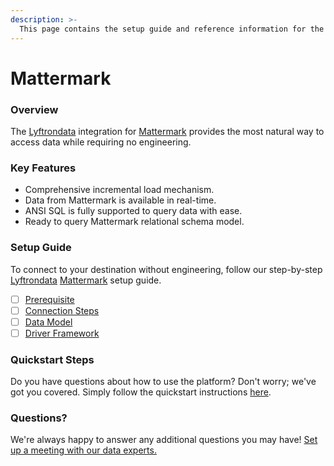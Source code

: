 ```yaml
---
description: >-
  This page contains the setup guide and reference information for the Mattermark source connector.
---
```


# Mattermark

### Overview

The [Lyftrondata](https://www.lyftrondata.com/) integration for [Mattermark](None) provides the most natural way to access data while requiring no engineering.

### Key Features

* Comprehensive incremental load mechanism.
* Data from Mattermark is available in real-time.&#x20;
* ANSI SQL is fully supported to query data with ease.
* Ready to query Mattermark relational schema model.

### Setup Guide

To connect to your destination without engineering, follow our step-by-step [Lyftrondata](https://www.lyftrondata.com/)  [Mattermark](None) setup guide.

* [ ] [Prerequisite](prerequisite.md)
* [ ] [Connection Steps](connection-steps.md)
* [ ] [Data Model](data-model/erd.md)
* [ ] [Driver Framework](driver-framework/)

### Quickstart Steps

Do you have questions about how to use the platform? Don't worry; we've got you covered. Simply follow the quickstart instructions [here](../README.md).

### Questions? <a href="#questions" id="questions"></a>

We're always happy to answer any additional questions you may have! [Set up a meeting with our data experts.](https://www.lyftrondata.com/book-a-meeting/)

